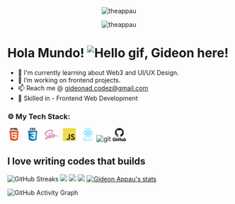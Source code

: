<p align="center"> <img src="https://komarev.com/ghpvc/?username=theappau&label=Profile%20views&color=e91e63&style=flat" alt="theappau" /> </p>
<p align="center"> <img src="https://img.shields.io/github/followers/theappau?style=social" alt="theappau" /> </p>

# Hola Mundo! <img src="https://user-images.githubusercontent.com/1303154/88677602-1635ba80-d120-11ea-84d8-d263ba5fc3c0.gif" width="30px" alt="Hello gif">, Gideon here!

- 🌱 I'm currently learning about Web3 and UI/UX Design.
- 🌱 I’m  working on frontend projects.
- 📫 Reach me @ gideonad.codez@gmail.com
- 🌌 Skilled in - Frontend Web Development
<h3 align="left">⚙ My Tech Stack:</h3>

<p align="left">
<img src="https://raw.githubusercontent.com/devicons/devicon/master/icons/html5/html5-original-wordmark.svg" alt="html5" width="30" >&nbsp;&nbsp; 
<img src="https://raw.githubusercontent.com/devicons/devicon/master/icons/css3/css3-original-wordmark.svg" alt="css3" width="30" >&nbsp;&nbsp; 
<img src="https://raw.githubusercontent.com/devicons/devicon/master/icons/sass/sass-original.svg" alt="Sass" width="30" >&nbsp;&nbsp; 
<img src="https://raw.githubusercontent.com/devicons/devicon/master/icons/javascript/javascript-original.svg" alt="javascript" width="30" >&nbsp;&nbsp; 
<img src="https://raw.githubusercontent.com/devicons/devicon/master/icons/react/react-original-wordmark.svg" alt="react" width="30"/> 
<img src="https://www.vectorlogo.zone/logos/git-scm/git-scm-icon.svg" alt="git" width="30" > 
<img src="https://raw.githubusercontent.com/devicons/devicon/master/icons/github/github-original-wordmark.svg" alt="mysql" width="30" >&nbsp;&nbsp;
</p>

## **I love writing codes that builds**
![GitHub Streaks](http://github-readme-streak-stats.herokuapp.com?user=theappau&theme=dracula&hide_border=true)
![](https://github-profile-summary-cards.vercel.app/api/cards/profile-details?username=theappau&theme=github_dark)
![](https://github-profile-summary-cards.vercel.app/api/cards/repos-per-language?username=theappau&theme=github_dark)
![](https://github-profile-summary-cards.vercel.app/api/cards/most-commit-language?username=theappau&theme=github_dark)
[![Gideon Appau's stats](https://github-readme-stats.vercel.app/api?username=theappau&show_icons=true&theme=github_dark)](https://github.com/theappau)
 
![GitHub Activity Graph](https://activity-graph.herokuapp.com/graph?username=theappau&theme=dracula)  
